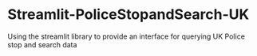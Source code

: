 # Streamlit-PoliceStopandSearch-UK
Using the streamlit library to provide an interface for querying UK Police stop and search data
